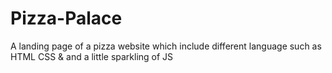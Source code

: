 # Pizza-Palace
A landing page of a pizza website which include different language such as HTML CSS &amp; and a little sparkling of JS
